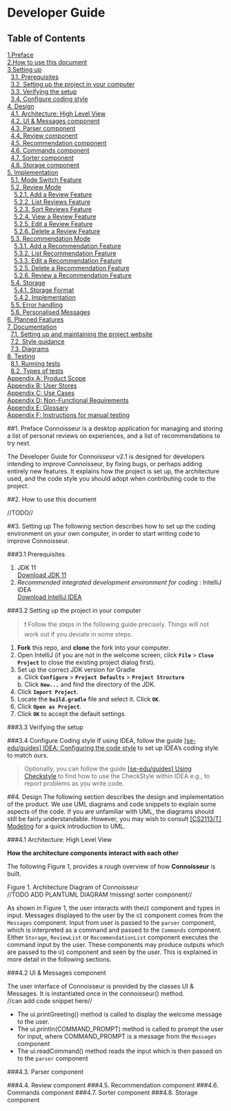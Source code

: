 # Developer Guide
## Table of Contents
[1.Preface](#1.-Preface) <br>
[2.How to use this document](#2.-How-to-use-this-document)<br>
[3.Setting up](#3.-Setting-up)<br />
&nbsp;&nbsp;[3.1. Prerequisites](#Prerequisites) <br>
&nbsp;&nbsp;[3.2. Setting up the project in your computer](#Setting-up-the-project-in-your-computer) <br>
&nbsp;&nbsp;[3.3. Verifying the setup](#Verifying-the-setup) <br>
&nbsp;&nbsp;[3.4. Configure coding style](#Configure-the-coding-style) <br>
[4. Design](#Design) <br> 
&nbsp;&nbsp;[4.1. Architecture: High Level View](#Architecture:-High-Level-View)<br />
&nbsp;&nbsp;[4.2. UI & Messages component](#UI-component)<br />
&nbsp;&nbsp;[4.3. Parser component](#Parser-component)<br />
&nbsp;&nbsp;[4.4. Review component](#Review-componenet)<br />
&nbsp;&nbsp;[4.5. Recommendation component](#Review-componenet)<br />
&nbsp;&nbsp;[4.6. Commands component](#Commands-component)<br />
&nbsp;&nbsp;[4.7. Sorter component](#Sorter-component)<br />
&nbsp;&nbsp;[4.8. Storage component](#Storage-component)<br />
[5. Implementation](#Implementation) <br>
&nbsp;&nbsp;[5.1. Mode Switch Feature](#Mode-switch-feature) <br>
&nbsp;&nbsp;[5.2. Review Mode](#Review-Mode) <br>
&nbsp;&nbsp;&nbsp;&nbsp;[5.2.1. Add a Review Feature](#Add-a-Review-feature) <br>
&nbsp;&nbsp;&nbsp;&nbsp;[5.2.2. List Reviews Feature](#List-Reviews-feature) <br>
&nbsp;&nbsp;&nbsp;&nbsp;[5.2.3. Sort Reviews Feature](#Sort-Reviews-feature) <br>
&nbsp;&nbsp;&nbsp;&nbsp;[5.2.4. View a Review Feature](#View-a-Review-feature) <br>
&nbsp;&nbsp;&nbsp;&nbsp;[5.2.5. Edit a Review Feature](#Edit-a-Review-feature) <br>
&nbsp;&nbsp;&nbsp;&nbsp;[5.2.6. Delete a Review Feature](#Delete-a-Review-feature) <br>
&nbsp;&nbsp;[5.3. Recommendation Mode](#43-notebook-mode) <br>
&nbsp;&nbsp;&nbsp;&nbsp;[5.3.1. Add a Recommendation Feature](#Add-a-Recommendation-feature) <br>
&nbsp;&nbsp;&nbsp;&nbsp;[5.3.2. List Recommendation Feature](#List-Recommendation-feature) <br>
&nbsp;&nbsp;&nbsp;&nbsp;[5.3.3. Edit a Recommendation Feature](#Edit-a-Recommendation-feature) <br>
&nbsp;&nbsp;&nbsp;&nbsp;[5.2.5. Delete a Recommendation Feature](#Delete-a-Recommendation-feature) <br>
&nbsp;&nbsp;&nbsp;&nbsp;[5.2.6. Review a Recommendation Feature](#Review-a-Recommendation-feature) <br>
&nbsp;&nbsp;[5.4. Storage](#44-storage) <br>
&nbsp;&nbsp;&nbsp;&nbsp;[5.4.1. Storage Format](#441-storage-format) <br>
&nbsp;&nbsp;&nbsp;&nbsp;[5.4.2. Implementation](#442-implementation) <br>
&nbsp;&nbsp;[5.5. Error handling](#45-error-handling) <br>
&nbsp;&nbsp;[5.6. Personalised Messages](#46-personalised-messages) <br>
[6. Planned Features](#Planned-Features) <br>
[7. Documentation](#5-documentation) <br>
&nbsp;&nbsp;[7.1. Setting up and maintaining the project website](#51-setting-up-and-maintaining-the-project-website) <br>
&nbsp;&nbsp;[7.2. Style guidance](#52-style-guidance) <br>
&nbsp;&nbsp;[7.3. Diagrams](#53-diagrams) <br>
[8. Testing](#6-testing) <br>
&nbsp;&nbsp;[8.1. Running tests](#61-running-tests) <br>
&nbsp;&nbsp;[8.2. Types of tests](#62-types-of-tests) <br>
[Appendix A: Product Scope](#appendix-a-product-scope) <br>
[Appendix B: User Stores](#appendix-b-user-stories) <br>
[Appendix C: Use Cases](#appendix-c-use-cases) <br>
[Appendix D: Non-Functional Requirements](#appendix-d-non-functional-requirements) <br>
[Appendix E: Glossary](#appendix-e-glossary) <br>
[Appendix F: Instructions for manual testing](#appendix-e-glossary) <br>
   
##1. Preface
Connoisseur is a desktop application for managing and storing a list of personal reviews on experiences, and a list of 
recommendations to try next.

The Developer Guide for Connoisseur v2.1 is designed for developers intending to improve Connoisseur, by fixing bugs, 
or perhaps adding entirely new features. It explains how the project is set up, the architecture used, and the code 
style you should adopt when contributing code to the project.

##2. How to use this document

//TODO//

##3. Setting up
The following section describes how to set up the coding environment on your own computer, in order to start writing 
code to improve Connoisseur.

###3.1 Prerequisites
1. JDK 11 <br>
   [Download JDK 11](#https://www.oracle.com/sg/java/technologies/javase-jdk11-downloads.html)
2.  *Recommended integrated development environment for coding* : IntelliJ IDEA<br>
   [Download IntelliJ IDEA](#https://www.jetbrains.com/idea/)
   
###3.2 Setting up the project in your computer
><p>&#10071 Follow the steps in the following guide precisely. Things will not work out if you deviate in some steps.

1. **Fork** this repo, and **clone** the fork into your computer.
2. Open IntelliJ (if you are not in the welcome screen, click **`File`** > **`Close Project`** to close the existing project dialog first).
3. Set up the correct JDK version for Gradle  
   a. Click **`Configure`** > **`Project Defaults`** > **`Project Structure`**  
   b. Click **`New...`** and find the directory of the JDK.
4. Click **`Import Project`**.
5. Locate the **`build.gradle`** file and select it. Click **`OK`**.
6. Click **`Open as Project`**.
7. Click **`OK`** to accept the default settings.

###3.3 Verifying the setup

###3.4 Configure Coding style
If using IDEA, follow the guide [[se-edu/guides] IDEA: Configuring the code style](https://se-education.org/guides/tutorials/intellijCodeStyle.html)
to set up IDEA’s coding style to match ours.

>Optionally, you can follow the guide [[se-edu/guides] Using Checkstyle](https://se-education.org/guides/tutorials/checkstyle.html)
>to find how to use the CheckStyle within IDEA e.g., to report problems as you write code.

##4. Design
The following section describes the design and implementation of the product. We use UML diagrams and code snippets
to explain some aspects of the code. If you are unfamiliar with UML, the diagrams should still be fairly
understandable. However, you may wish to consult [[CS2113/T] Modeling](https://nus-cs2113-ay2021s1.github.io/website/se-book-adapted/chapters/modeling.html) for a quick introduction to UML.

###4.1 Architecture: High Level View

**How the architecture components interact with each other**

The following Figure 1, provides a rough overview of how **Connoisseur** is built.<br>


Figure 1. Architecture Diagram of Connoisseur <br>
//TODO ADD PLANTUML DIAGRAM !missing! sorter component// <br>

As shown in Figure 1, the user interacts with the`UI` component and types in input. Messages displayed to the user by the `UI` component comes from the `Messages` component.
Input from user is passed to the `parser` component, which is interpreted as a command and passed to the `Commands` component.
Either `Storage`, `ReviewList` or `RecommendationList` component executes the command input by the user. These components 
may produce outputs which are passed to the `UI` component and seen by the user. This is explained in more detail in the following sections.

###4.2 UI & Messages component

The user interface of Connoisseur is provided by the classes UI & Messages.
It is instantiated once in the connoisseur() method.<br>
//can add code snippet here// 
* The ui.printGreeting() method is called to display the welcome message to the user.
* The ui.println(COMMAND_PROMPT) method is called to prompt the user for input, where COMMAND_PROMPT is a message from 
  the `Messages` component
* The ui.readCommand() method reads the input which is then passed on to the `parser` component

###4.3. Parser component

###4.4. Review component
###4.5. Recommendation component
###4.6. Commands component
###4.7. Sorter component
###4.8. Storage component